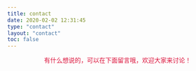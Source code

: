 ```yaml
---
title: contact
date: 2020-02-02 12:31:45
type: "contact"
layout: "contact"
toc: false
---
```



<p align="center" style="color: crimson">有什么想说的，可以在下面留言哦，欢迎大家来讨论！</p>